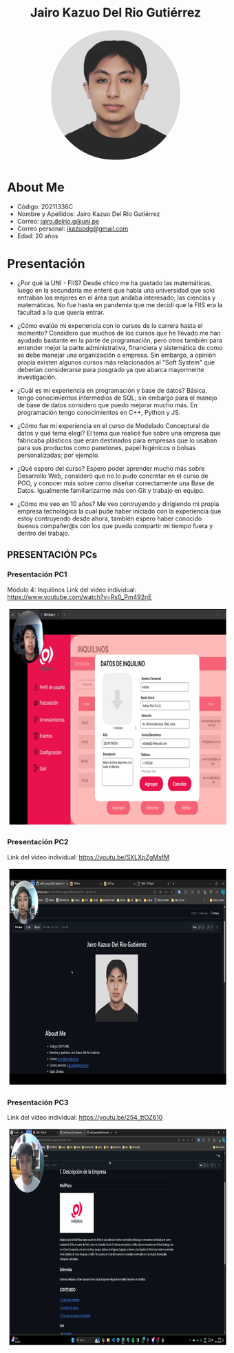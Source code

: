 <h1 align="center">Jairo Kazuo Del Rio Gutiérrez</h1>
<p align="center">
  <img src="Jairo_Kazuo_foto.jpeg" alt="Jairo Del Río" style="width: 300px; border-radius: 150px; border: 5px solid #fff;">
</p>


# About Me
- Código: 20211336C
- Nombre y Apellidos: Jairo Kazuo Del Río Gutiérrez
- Correo: jairo.delrio.g@uni.pe
- Correo personal: jkazuodg@gmail.com
- Edad: 20 años

# Presentación

- ¿Por qué la UNI - FIIS?
  Desde chico me ha gustado las matemáticas, luego en la secundaria me enteré que había una universidad que solo entraban los mejores en el área que andaba interesado; las ciencias y matemáticas. No fue hasta en pandemia que me decidí que la FIIS era la facultad a la que quería entrar.

- ¿Cómo evalúo mi experiencia con lo cursos de la carrera hasta el momento?
  Considero que muchos de los cursos que he llevado me han ayudado bastante en la parte de programación, pero otros también para entender mejor la parte administrativa, financiera y sistemática de como se debe manejar una organización o empresa. Sin embargo, a opinión propia existen algunos cursos más relacionados al "Soft System" que deberían considerarse para posgrado ya que abarca mayormente investigación.

- ¿Cuál es mi experiencia en programación y base de datos?
  Básica, tengo conocimientos intermedios de SQL; sin embargo para el manejo de base de datos considero que puedo mejorar mucho más. En programación tengo conocimientos en C++, Python y JS.

- ¿Cómo fue mi experiencia en el curso de Modelado Conceptural de datos y qué tema elegí?
  El tema que realicé fue sobre una empresa que fabricaba plásticos que eran destinados para empresas que lo usaban para sus productos como panetones, papel higénicos o bolsas personalizadas; por ejemplo.

- ¿Qué espero del curso?
  Espero poder aprender mucho más sobre Desarrollo Web, consideró que no lo pudo concretar en el curso de POO, y conocer más sobre como diseñar correctamente una Base de Datos. Igualmente familiarizarme más con Git y trabajo en equipo.

- ¿Cómo me veo en 10 años?
  Me veo contruyendo y dirigiendo mi propia empresa tecnológica la cual pude haber iniciado con la experiencia que estoy contruyendo desde ahora, también espero haber conocido buenos compañer@s con los que pueda compartir mi tiempo fuera y dentro del trabajo.

## PRESENTACIÓN PCs
### Presentación PC1
Módulo 4: Inquilinos
Link del video individual: https://www.youtube.com/watch?v=Rs0_Pm492nE
<p align= center>
  <img alt="Módulo Inquilinos" src="PC1_ImagenVideo.png" style="width=auto; height: 500px; border: 5px solid #ffff">
<p>

### Presentación PC2
Link del video individual: https://youtu.be/SXLXpZgMsfM
<p align= center>
  <img alt="Módulo Inquilinos" src="PC2_ImagenVideo.png" style="width=auto; height: 500px; border: 5px solid #ffff">
<p>

### Presentación PC3
Link del video individual: https://youtu.be/254_ttOZ610
<p align= center>
  <img alt="Módulo Inquilinos" src="PC3_ImagenVideo.png" style="width=auto; height: 500px; border: 5px solid #ffff">
<p>
